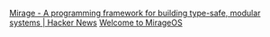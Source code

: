 
[Mirage - A programming framework for building type-safe, modular systems | Hacker News](https://news.ycombinator.com/item?id=38391446)
[Welcome to MirageOS](https://mirage.io/)
